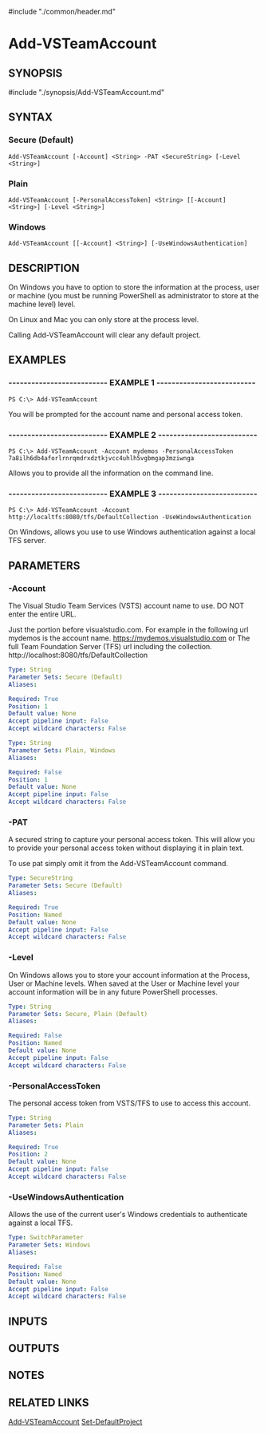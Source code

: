 #include "./common/header.md"

# Add-VSTeamAccount

## SYNOPSIS
#include "./synopsis/Add-VSTeamAccount.md"

## SYNTAX

### Secure (Default)
```
Add-VSTeamAccount [-Account] <String> -PAT <SecureString> [-Level <String>]
```

### Plain
```
Add-VSTeamAccount [-PersonalAccessToken] <String> [[-Account] <String>] [-Level <String>]
```

### Windows
```
Add-VSTeamAccount [[-Account] <String>] [-UseWindowsAuthentication]
```

## DESCRIPTION
On Windows you have to option to store the information at the process, user
or machine (you must be running PowerShell as administrator to store at the
machine level) level.

On Linux and Mac you can only store at the process level.

Calling Add-VSTeamAccount will clear any default project.

## EXAMPLES

### -------------------------- EXAMPLE 1 --------------------------
```
PS C:\> Add-VSTeamAccount
```

You will be prompted for the account name and personal access token.

### -------------------------- EXAMPLE 2 --------------------------
```
PS C:\> Add-VSTeamAccount -Account mydemos -PersonalAccessToken 7a8ilh6db4aforlrnrqmdrxdztkjvcc4uhlh5vgbmgap3mziwnga
```

Allows you to provide all the information on the command line.

### -------------------------- EXAMPLE 3 --------------------------
```
PS C:\> Add-VSTeamAccount -Account http://localtfs:8080/tfs/DefaultCollection -UseWindowsAuthentication
```

On Windows, allows you use to use Windows authentication against a local TFS server.

## PARAMETERS

### -Account
The Visual Studio Team Services (VSTS) account name to use.
DO NOT enter the entire URL. 

Just the portion before visualstudio.com. For example in the
following url mydemos is the account name.
https://mydemos.visualstudio.com
or
The full Team Foundation Server (TFS) url including the collection.
http://localhost:8080/tfs/DefaultCollection

```yaml
Type: String
Parameter Sets: Secure (Default)
Aliases: 

Required: True
Position: 1
Default value: None
Accept pipeline input: False
Accept wildcard characters: False
```

```yaml
Type: String
Parameter Sets: Plain, Windows
Aliases: 

Required: False
Position: 1
Default value: None
Accept pipeline input: False
Accept wildcard characters: False
```

### -PAT
A secured string to capture your personal access token. 
This will allow you
to provide your personal access token without displaying it in plain text.

To use pat simply omit it from the Add-VSTeamAccount command.

```yaml
Type: SecureString
Parameter Sets: Secure (Default)
Aliases: 

Required: True
Position: Named
Default value: None
Accept pipeline input: False
Accept wildcard characters: False
```

### -Level
On Windows allows you to store your account information at the Process, User or Machine levels. 
When saved at the User or Machine level your account information will be in any future PowerShell processes.

```yaml
Type: String
Parameter Sets: Secure, Plain (Default)
Aliases: 

Required: False
Position: Named
Default value: None
Accept pipeline input: False
Accept wildcard characters: False
```

### -PersonalAccessToken
The personal access token from VSTS/TFS to use to access this account.

```yaml
Type: String
Parameter Sets: Plain
Aliases: 

Required: True
Position: 2
Default value: None
Accept pipeline input: False
Accept wildcard characters: False
```

### -UseWindowsAuthentication
Allows the use of the current user's Windows credentials to authenticate against a local TFS.

```yaml
Type: SwitchParameter
Parameter Sets: Windows
Aliases: 

Required: False
Position: Named
Default value: None
Accept pipeline input: False
Accept wildcard characters: False
```

## INPUTS

## OUTPUTS

## NOTES

## RELATED LINKS

[Add-VSTeamAccount](Add-VSTeamAccount.md)
[Set-DefaultProject](Set-DefaultProject.md)